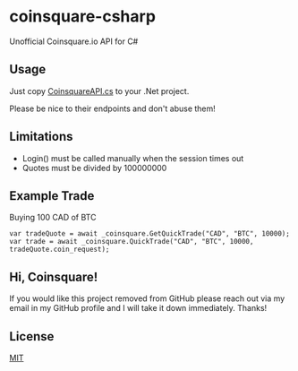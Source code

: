 # coinsquare-csharp
Unofficial Coinsquare.io API for C#

## Usage
Just copy [CoinsquareAPI.cs](CoinsquareAPI.cs) to your .Net project.

Please be nice to their endpoints and don't abuse them!

## Limitations
 - Login() must be called manually when the session times out
 - Quotes must be divided by 100000000
 
## Example Trade

Buying 100 CAD of BTC
```
var tradeQuote = await _coinsquare.GetQuickTrade("CAD", "BTC", 10000);
var trade = await _coinsquare.QuickTrade("CAD", "BTC", 10000, tradeQuote.coin_request);
```

## Hi, Coinsquare!

If you would like this project removed from GitHub please reach out via my email in my GitHub profile and I will take it down immediately. Thanks!

## License
[MIT](LICENSE)
